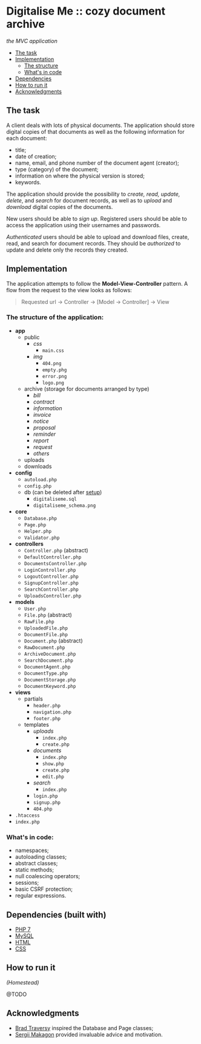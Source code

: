 # Digitalise Me :: cozy document archive
*the MVC application*

- [The task](#the-task)
- [Implementation](#implementation)
    - [The structure](#the-structure-of-the-application)
    - [What's in code](#whats-in-code)
- [Dependencies](#dependencies-built-with)
- [How to run it](#how-to-run-it)
- [Acknowledgments](#acknowledgments)

## The task

A client deals with lots of physical documents. The application should store
digital copies of that documents as well as the following information for
each document:

- title;
- date of creation;
- name, email, and phone number of the document agent (creator);
- type (category) of the document;
- information on where the physical version is stored;
- keywords.

The application should provide the possibility to *create, read, update,
delete*, and *search* for document records, as well as to *upload* and *download*
digital copies of the documents.

New users should be able to *sign up*. Registered users should be able to
access the application using their usernames and passwords.

*Authenticated* users should be able to upload and download files, create, read,
and search for document records. They should be *authorized* to update and
delete only the records they created.

## Implementation

The application attempts to follow the **Model-View-Controller** pattern.
A flow from the request to the view looks as follows:

> Requested url -> Controller -> [Model -> Controller] -> View

### The structure of the application:

- **app**
    - public
        - *css*
            - `main.css`
        - *img*
            - `404.png`
            - `empty.phg`
            - `error.png`
            - `logo.png`
    - archive (storage for documents arranged by type)
        - *bill*
        - *contract*
        - *information*
        - *invoice*
        - *notice*
        - *proposal*
        - *reminder*
        - *report*
        - *request*
        - *others*
    - uploads
    - downloads
- **config**
    - `autoload.php`
    - `config.php`
    - db (can be deleted after [setup](#how-to-run-it))
        - `digitaliseme.sql`
        - `digitaliseme_schema.png`
- **core**
    - `Database.php`
    - `Page.php`
    - `Helper.php`
    - `Validator.php`
- **controllers**
    - `Controller.php` (abstract)
    - `DefaultController.php`
    - `DocumentsController.php`
    - `LoginController.php`
    - `LogoutController.php`
    - `SignupController.php`
    - `SearchController.php`
    - `UploadsController.php`
- **models**
    - `User.php`
    - `File.php` (abstract)
    - `RawFile.php`
    - `UploadedFile.php`
    - `DocumentFile.php`
    - `Document.php` (abstract)
    - `RawDocument.php`
    - `ArchiveDocument.php`
    - `SearchDocument.php`
    - `DocumentAgent.php`
    - `DocumentType.php`
    - `DocumentStorage.php`
    - `DocumentKeyword.php`
- **views**
    - partials
        - `header.php`
        - `navigation.php`
        - `footer.php`
    - templates
        - *uploads*
            - `index.php`
            - `create.php`
        - *documents*
            - `index.php`
            - `show.php`
            - `create.php`
            - `edit.php`
        - *search*
            - `index.php`
        - `login.php`
        - `signup.php`
        - `404.php`
- `.htaccess`
- `index.php`

### What's in code:

- namespaces;
- autoloading classes;
- abstract classes;
- static methods;
- null coalescing operators;
- sessions;
- basic CSRF protection;
- regular expressions.

## Dependencies (built with)

- [PHP 7](https://www.php.net/)
- [MySQL](https://www.mysql.com/)
- [HTML](https://www.w3.org/html/)
- [CSS](https://www.w3.org/Style/CSS/)

## How to run it
*(Homestead)*

 @TODO

## Acknowledgments

- [Brad Traversy](https://github.com/bradtraversy) inspired the Database and Page classes;
- [Sergii Makagon](https://github.com/smakagon) provided invaluable advice and motivation.